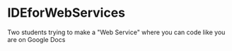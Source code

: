 # IDEforWebServices
Two students trying to make a "Web Service" where you can code like you are on Google Docs

